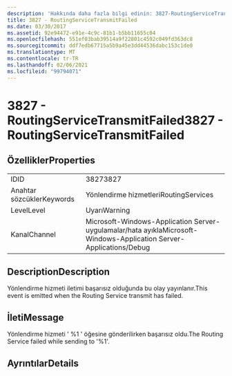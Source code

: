 ```yaml
---
description: 'Hakkında daha fazla bilgi edinin: 3827-RoutingServiceTransmitFailed'
title: 3827 - RoutingServiceTransmitFailed
ms.date: 03/30/2017
ms.assetid: 92e94472-e91e-4c9c-81b1-b5bb11655c04
ms.openlocfilehash: 551ef03bab39514a9f22801c4592c049fd363dc8
ms.sourcegitcommit: ddf7edb67715a5b9a45e3dd44536dabc153c1de0
ms.translationtype: MT
ms.contentlocale: tr-TR
ms.lasthandoff: 02/06/2021
ms.locfileid: "99794071"
---
```

# <a name="3827---routingservicetransmitfailed"></a><span data-ttu-id="bd3cf-103">3827 - RoutingServiceTransmitFailed</span><span class="sxs-lookup"><span data-stu-id="bd3cf-103">3827 - RoutingServiceTransmitFailed</span></span>

## <a name="properties"></a><span data-ttu-id="bd3cf-104">Özellikler</span><span class="sxs-lookup"><span data-stu-id="bd3cf-104">Properties</span></span>  
  
|||  
|-|-|  
|<span data-ttu-id="bd3cf-105">ID</span><span class="sxs-lookup"><span data-stu-id="bd3cf-105">ID</span></span>|<span data-ttu-id="bd3cf-106">3827</span><span class="sxs-lookup"><span data-stu-id="bd3cf-106">3827</span></span>|  
|<span data-ttu-id="bd3cf-107">Anahtar sözcükler</span><span class="sxs-lookup"><span data-stu-id="bd3cf-107">Keywords</span></span>|<span data-ttu-id="bd3cf-108">Yönlendirme hizmetleri</span><span class="sxs-lookup"><span data-stu-id="bd3cf-108">RoutingServices</span></span>|  
|<span data-ttu-id="bd3cf-109">Level</span><span class="sxs-lookup"><span data-stu-id="bd3cf-109">Level</span></span>|<span data-ttu-id="bd3cf-110">Uyarı</span><span class="sxs-lookup"><span data-stu-id="bd3cf-110">Warning</span></span>|  
|<span data-ttu-id="bd3cf-111">Kanal</span><span class="sxs-lookup"><span data-stu-id="bd3cf-111">Channel</span></span>|<span data-ttu-id="bd3cf-112">Microsoft-Windows-Application Server-uygulamalar/hata ayıkla</span><span class="sxs-lookup"><span data-stu-id="bd3cf-112">Microsoft-Windows-Application Server-Applications/Debug</span></span>|  
  
## <a name="description"></a><span data-ttu-id="bd3cf-113">Description</span><span class="sxs-lookup"><span data-stu-id="bd3cf-113">Description</span></span>  

 <span data-ttu-id="bd3cf-114">Yönlendirme hizmeti iletimi başarısız olduğunda bu olay yayınlanır.</span><span class="sxs-lookup"><span data-stu-id="bd3cf-114">This event is emitted when the Routing Service transmit has failed.</span></span>  
  
## <a name="message"></a><span data-ttu-id="bd3cf-115">İleti</span><span class="sxs-lookup"><span data-stu-id="bd3cf-115">Message</span></span>  

 <span data-ttu-id="bd3cf-116">Yönlendirme hizmeti ' %1 ' öğesine gönderilirken başarısız oldu.</span><span class="sxs-lookup"><span data-stu-id="bd3cf-116">The Routing Service failed while sending to '%1'.</span></span>  
  
## <a name="details"></a><span data-ttu-id="bd3cf-117">Ayrıntılar</span><span class="sxs-lookup"><span data-stu-id="bd3cf-117">Details</span></span>
